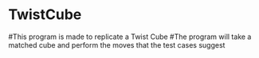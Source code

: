 # TwistCube
#This program is made to replicate a Twist Cube
#The program will take a matched cube and perform the moves that the test cases suggest
